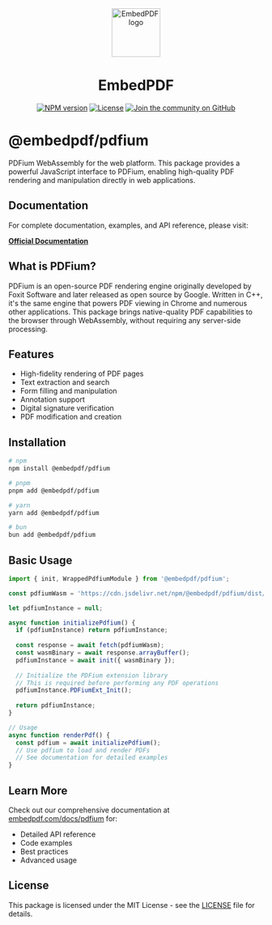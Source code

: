 <div align="center">
  <a href="https://wwww.embedpdf.com">
    <picture>
      <img alt="EmbedPDF logo" src="https://www.embedpdf.com/logo-192.png" height="96">
    </picture>
  </a>
  <h1>EmbedPDF</h1>

<a href="https://www.npmjs.com/package/@embedpdf/pdfium"><img alt="NPM version" src="https://img.shields.io/npm/v/@embedpdf/pdfium.svg?style=for-the-badge&labelColor=000000"></a>
<a href="https://github.com/embedpdf/embed-pdf-viewer/blob/main/packages/pdfium/LICENSE"><img alt="License" src="https://img.shields.io/npm/l/@embedpdf/pdfium.svg?style=for-the-badge&labelColor=000000"></a>
<a href="https://github.com/embedpdf/embed-pdf-viewer/discussions"><img alt="Join the community on GitHub" src="https://img.shields.io/badge/Join%20the%20community-blueviolet.svg?style=for-the-badge&labelColor=000000"></a>

</div>

# @embedpdf/pdfium

PDFium WebAssembly for the web platform. This package provides a powerful JavaScript interface to PDFium, enabling high-quality PDF rendering and manipulation directly in web applications.

## Documentation

For complete documentation, examples, and API reference, please visit:

**[Official Documentation](https://www.embedpdf.com/docs/pdfium/introduction)**

## What is PDFium?

PDFium is an open-source PDF rendering engine originally developed by Foxit Software and later released as open source by Google. Written in C++, it's the same engine that powers PDF viewing in Chrome and numerous other applications. This package brings native-quality PDF capabilities to the browser through WebAssembly, without requiring any server-side processing.

## Features

- High-fidelity rendering of PDF pages
- Text extraction and search
- Form filling and manipulation
- Annotation support
- Digital signature verification
- PDF modification and creation

## Installation

```bash
# npm
npm install @embedpdf/pdfium

# pnpm
pnpm add @embedpdf/pdfium

# yarn
yarn add @embedpdf/pdfium

# bun
bun add @embedpdf/pdfium
```

## Basic Usage

```javascript
import { init, WrappedPdfiumModule } from '@embedpdf/pdfium';

const pdfiumWasm = 'https://cdn.jsdelivr.net/npm/@embedpdf/pdfium/dist/pdfium.wasm';

let pdfiumInstance = null;

async function initializePdfium() {
  if (pdfiumInstance) return pdfiumInstance;
  
  const response = await fetch(pdfiumWasm);
  const wasmBinary = await response.arrayBuffer();
  pdfiumInstance = await init({ wasmBinary });
  
  // Initialize the PDFium extension library
  // This is required before performing any PDF operations
  pdfiumInstance.PDFiumExt_Init();
  
  return pdfiumInstance;
}

// Usage
async function renderPdf() {
  const pdfium = await initializePdfium();
  // Use pdfium to load and render PDFs
  // See documentation for detailed examples
}
```

## Learn More

Check out our comprehensive documentation at [embedpdf.com/docs/pdfium](https://www.embedpdf.com/docs/pdfium/introduction) for:

- Detailed API reference
- Code examples
- Best practices
- Advanced usage

## License

This package is licensed under the MIT License - see the [LICENSE](LICENSE) file for details.
